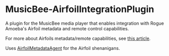 # MusicBee-AirfoilIntegrationPlugin

A plugin for the MusicBee media player that enables integration with Rogue Amoeba's Airfoil metadata and remote control capabilities.

For more about Airfoils metadata/remote capabilities, see <a href="http://rogueamoeba.com/support/knowledgebase/?showArticle=AirfoilRemoteControl-Windows">this article</a>.

Uses <a href="https://github.com/lookatmike/AirfoilMetadataAgent">AirfoilMetadataAgent</a> for the Airfoil shenanigans.
